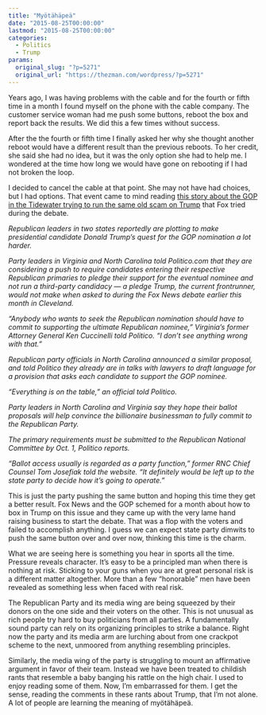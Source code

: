```yaml
---
title: "Myötähäpeä"
date: "2015-08-25T00:00:00"
lastmod: "2015-08-25T00:00:00"
categories:
  - Politics
  - Trump
params:
  original_slug: "?p=5271"
  original_url: "https://thezman.com/wordpress/?p=5271"
---
```


Years ago, I was having problems with the cable and for the fourth or
fifth time in a month I found myself on the phone with the cable
company. The customer service woman had me push some buttons, reboot the
box and report back the results. We did this a few times without
success.

After the the fourth or fifth time I finally asked her why she thought
another reboot would have a different result than the previous reboots.
To her credit, she said she had no idea, but it was the only option she
had to help me. I wondered at the time how long we would have gone on
rebooting if I had not broken the loop.

I decided to cancel the cable at that point. She may not have had
choices, but I had options. That event came to mind reading <a
href="http://www.foxnews.com/politics/2015/08/24/two-state-gop-leaders-reportedly-plot-strategy-to-slow-down-trump/?intcmp=hpbt1"
rel="noopener" target="_blank">this story about the GOP in the Tidewater
trying to run the same old scam on Trump</a> that Fox tried during the
debate.

*Republican leaders in two states reportedly are plotting to make
presidential candidate Donald Trump’s quest for the GOP nomination a lot
harder.*

*Party leaders in Virginia and North Carolina told Politico.com that
they are considering a push to require candidates entering their
respective Republican primaries to pledge their support for the eventual
nominee and not run a third-party candidacy — a pledge Trump, the
current frontrunner, would not make when asked to during the Fox News
debate earlier this month in Cleveland.*

*“Anybody who wants to seek the Republican nomination should have to
commit to supporting the ultimate Republican nominee,” Virginia’s former
Attorney General Ken Cuccinelli told Politico. “I don’t see anything
wrong with that.”*

*Republican party officials in North Carolina announced a similar
proposal, and told Politico they already are in talks with lawyers to
draft language for a provision that asks each candidate to support the
GOP nominee.*

*“Everything is on the table,” an official told Politico.*

*Party leaders in North Carolina and Virginia say they hope their ballot
proposals will help convince the billionaire businessman to fully commit
to the Republican Party.*

*The primary requirements must be submitted to the Republican National
Committee by Oct. 1, Politico reports.*

*“Ballot access usually is regarded as a party function,” former RNC
Chief Counsel Tom Josefiak told the website. “It definitely would be
left up to the state party to decide how it’s going to operate.”*

This is just the party pushing the same button and hoping this time they
get a better result. Fox News and the GOP schemed for a month about how
to box in Trump on this issue and they came up with the very lame hand
raising business to start the debate. That was a flop with the voters
and failed to accomplish anything. I guess we can expect state party
dimwits to push the same button over and over now, thinking this time is
the charm.

What we are seeing here is something you hear in sports all the time.
Pressure reveals character. It’s easy to be a principled man when there
is nothing at risk. Sticking to your guns when you are at great personal
risk is a different matter altogether. More than a few “honorable” men
have been revealed as something less when faced with real risk.

The Republican Party and its media wing are being squeezed by their
donors on the one side and their voters on the other. This is not
unusual as rich people try hard to buy politicians from all parties. A
fundamentally sound party can rely on its organizing principles to
strike a balance. Right now the party and its media arm are lurching
about from one crackpot scheme to the next, unmoored from anything
resembling principles.

Similarly, the media wing of the party is struggling to mount an
affirmative argument in favor of their team. Instead we have been
treated to childish rants that resemble a baby banging his rattle on the
high chair. I used to enjoy reading some of them. Now, I’m embarrassed
for them. I get the sense, reading the comments in these rants about
Trump, that I’m not alone. A lot of people are learning the meaning of
myötähäpeä.
